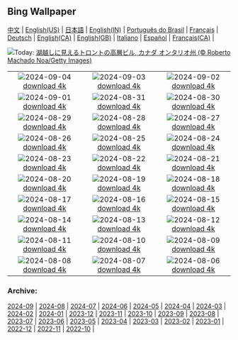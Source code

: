 ## Bing Wallpaper
[中文](README.md) |                     [English(US)](en-US.md) |                     [日本語](ja-JP.md) |                     [English(IN)](en-IN.md) |                     [Português do Brasil](pt-BR.md) |                     [Français](fr-FR.md) |                     [Deutsch](de-DE.md) |                     [English(CA)](en-CA.md) |                     [English(GB)](en-GB.md) |                     [Italiano](it-IT.md) |                     [Español](es-ES.md) |                     [Français(CA)](fr-CA.md) |                    

![](https://www.bing.com/th?id=OHR.TIFF2024_JA-JP6140620870_UHD.jpg&w=1000)Today: [湖越しに見えるトロントの高層ビル, カナダ オンタリオ州 (© Roberto Machado Noa/Getty Images)](https://www.bing.com/th?id=OHR.TIFF2024_JA-JP6140620870_UHD.jpg)

|      |      |      |
| :----: | :----: | :----: |
|![](https://www.bing.com/th?id=OHR.DuskyOwls_JA-JP6308123307_UHD.jpg&pid=hp&w=384&h=216&rs=1&c=4)2024-09-04 [download 4k](https://www.bing.com/th?id=OHR.DuskyOwls_JA-JP6308123307_UHD.jpg)|![](https://www.bing.com/th?id=OHR.AlpineLakes_JA-JP6421290140_UHD.jpg&pid=hp&w=384&h=216&rs=1&c=4)2024-09-03 [download 4k](https://www.bing.com/th?id=OHR.AlpineLakes_JA-JP6421290140_UHD.jpg)|![](https://www.bing.com/th?id=OHR.BuracodasAraras_JA-JP6532536495_UHD.jpg&pid=hp&w=384&h=216&rs=1&c=4)2024-09-02 [download 4k](https://www.bing.com/th?id=OHR.BuracodasAraras_JA-JP6532536495_UHD.jpg)|
|![](https://www.bing.com/th?id=OHR.ThamesLondon_JA-JP6657553394_UHD.jpg&pid=hp&w=384&h=216&rs=1&c=4)2024-09-01 [download 4k](https://www.bing.com/th?id=OHR.ThamesLondon_JA-JP6657553394_UHD.jpg)|![](https://www.bing.com/th?id=OHR.DjanetAlgeria_JA-JP6784692273_UHD.jpg&pid=hp&w=384&h=216&rs=1&c=4)2024-08-31 [download 4k](https://www.bing.com/th?id=OHR.DjanetAlgeria_JA-JP6784692273_UHD.jpg)|![](https://www.bing.com/th?id=OHR.WhaleSharkDay_JA-JP6933929150_UHD.jpg&pid=hp&w=384&h=216&rs=1&c=4)2024-08-30 [download 4k](https://www.bing.com/th?id=OHR.WhaleSharkDay_JA-JP6933929150_UHD.jpg)|
|![](https://www.bing.com/th?id=OHR.CastellfollitSpain_JA-JP7179605635_UHD.jpg&pid=hp&w=384&h=216&rs=1&c=4)2024-08-29 [download 4k](https://www.bing.com/th?id=OHR.CastellfollitSpain_JA-JP7179605635_UHD.jpg)|![](https://www.bing.com/th?id=OHR.ParalympicsParis_JA-JP5348404269_UHD.jpg&pid=hp&w=384&h=216&rs=1&c=4)2024-08-28 [download 4k](https://www.bing.com/th?id=OHR.ParalympicsParis_JA-JP5348404269_UHD.jpg)|![](https://www.bing.com/th?id=OHR.PrasatPhanom_JA-JP7500129821_UHD.jpg&pid=hp&w=384&h=216&rs=1&c=4)2024-08-27 [download 4k](https://www.bing.com/th?id=OHR.PrasatPhanom_JA-JP7500129821_UHD.jpg)|
|![](https://www.bing.com/th?id=OHR.PalmyraAtoll_JA-JP7657576901_UHD.jpg&pid=hp&w=384&h=216&rs=1&c=4)2024-08-26 [download 4k](https://www.bing.com/th?id=OHR.PalmyraAtoll_JA-JP7657576901_UHD.jpg)|![](https://www.bing.com/th?id=OHR.SwiftcurrentLake_JA-JP7854639610_UHD.jpg&pid=hp&w=384&h=216&rs=1&c=4)2024-08-25 [download 4k](https://www.bing.com/th?id=OHR.SwiftcurrentLake_JA-JP7854639610_UHD.jpg)|![](https://www.bing.com/th?id=OHR.JizoFestival2024_JA-JP8040094666_UHD.jpg&pid=hp&w=384&h=216&rs=1&c=4)2024-08-24 [download 4k](https://www.bing.com/th?id=OHR.JizoFestival2024_JA-JP8040094666_UHD.jpg)|
|![](https://www.bing.com/th?id=OHR.Fireworks2024_JA-JP2308803408_UHD.jpg&pid=hp&w=384&h=216&rs=1&c=4)2024-08-23 [download 4k](https://www.bing.com/th?id=OHR.Fireworks2024_JA-JP2308803408_UHD.jpg)|![](https://www.bing.com/th?id=OHR.OceanCityMD_JA-JP5837703169_UHD.jpg&pid=hp&w=384&h=216&rs=1&c=4)2024-08-22 [download 4k](https://www.bing.com/th?id=OHR.OceanCityMD_JA-JP5837703169_UHD.jpg)|![](https://www.bing.com/th?id=OHR.NazcaBooby_JA-JP5706861733_UHD.jpg&pid=hp&w=384&h=216&rs=1&c=4)2024-08-21 [download 4k](https://www.bing.com/th?id=OHR.NazcaBooby_JA-JP5706861733_UHD.jpg)|
|![](https://www.bing.com/th?id=OHR.TetonSunrise_JA-JP5515131695_UHD.jpg&pid=hp&w=384&h=216&rs=1&c=4)2024-08-20 [download 4k](https://www.bing.com/th?id=OHR.TetonSunrise_JA-JP5515131695_UHD.jpg)|![](https://www.bing.com/th?id=OHR.JapanRollerCoaster_JA-JP5324856123_UHD.jpg&pid=hp&w=384&h=216&rs=1&c=4)2024-08-19 [download 4k](https://www.bing.com/th?id=OHR.JapanRollerCoaster_JA-JP5324856123_UHD.jpg)|![](https://www.bing.com/th?id=OHR.HuntingtonBeach_JA-JP5169837017_UHD.jpg&pid=hp&w=384&h=216&rs=1&c=4)2024-08-18 [download 4k](https://www.bing.com/th?id=OHR.HuntingtonBeach_JA-JP5169837017_UHD.jpg)|
|![](https://www.bing.com/th?id=OHR.AlfanzinaLighthouse_JA-JP5005128092_UHD.jpg&pid=hp&w=384&h=216&rs=1&c=4)2024-08-17 [download 4k](https://www.bing.com/th?id=OHR.AlfanzinaLighthouse_JA-JP5005128092_UHD.jpg)|![](https://www.bing.com/th?id=OHR.Gozan2024_JA-JP4841375373_UHD.jpg&pid=hp&w=384&h=216&rs=1&c=4)2024-08-16 [download 4k](https://www.bing.com/th?id=OHR.Gozan2024_JA-JP4841375373_UHD.jpg)|![](https://www.bing.com/th?id=OHR.HangCave_JA-JP0202736881_UHD.jpg&pid=hp&w=384&h=216&rs=1&c=4)2024-08-15 [download 4k](https://www.bing.com/th?id=OHR.HangCave_JA-JP0202736881_UHD.jpg)|
|![](https://www.bing.com/th?id=OHR.JoshuaTreeNP_JA-JP9735541892_UHD.jpg&pid=hp&w=384&h=216&rs=1&c=4)2024-08-14 [download 4k](https://www.bing.com/th?id=OHR.JoshuaTreeNP_JA-JP9735541892_UHD.jpg)|![](https://www.bing.com/th?id=OHR.DugiOtokCroatia_JA-JP9531782423_UHD.jpg&pid=hp&w=384&h=216&rs=1&c=4)2024-08-13 [download 4k](https://www.bing.com/th?id=OHR.DugiOtokCroatia_JA-JP9531782423_UHD.jpg)|![](https://www.bing.com/th?id=OHR.ElephantsAmboseli_JA-JP9387144040_UHD.jpg&pid=hp&w=384&h=216&rs=1&c=4)2024-08-12 [download 4k](https://www.bing.com/th?id=OHR.ElephantsAmboseli_JA-JP9387144040_UHD.jpg)|
|![](https://www.bing.com/th?id=OHR.MountainDay2024_JA-JP9130465329_UHD.jpg&pid=hp&w=384&h=216&rs=1&c=4)2024-08-11 [download 4k](https://www.bing.com/th?id=OHR.MountainDay2024_JA-JP9130465329_UHD.jpg)|![](https://www.bing.com/th?id=OHR.TofinoVancouver_JA-JP8938759537_UHD.jpg&pid=hp&w=384&h=216&rs=1&c=4)2024-08-10 [download 4k](https://www.bing.com/th?id=OHR.TofinoVancouver_JA-JP8938759537_UHD.jpg)|![](https://www.bing.com/th?id=OHR.IncaRuinPeru_JA-JP8602736251_UHD.jpg&pid=hp&w=384&h=216&rs=1&c=4)2024-08-09 [download 4k](https://www.bing.com/th?id=OHR.IncaRuinPeru_JA-JP8602736251_UHD.jpg)|
|![](https://www.bing.com/th?id=OHR.SpottedOwlet_JA-JP9234740493_UHD.jpg&pid=hp&w=384&h=216&rs=1&c=4)2024-08-08 [download 4k](https://www.bing.com/th?id=OHR.SpottedOwlet_JA-JP9234740493_UHD.jpg)|![](https://www.bing.com/th?id=OHR.MichiganLighthouse_JA-JP9089561371_UHD.jpg&pid=hp&w=384&h=216&rs=1&c=4)2024-08-07 [download 4k](https://www.bing.com/th?id=OHR.MichiganLighthouse_JA-JP9089561371_UHD.jpg)|![](https://www.bing.com/th?id=OHR.SendaiTanabata2024_JA-JP8906260169_UHD.jpg&pid=hp&w=384&h=216&rs=1&c=4)2024-08-06 [download 4k](https://www.bing.com/th?id=OHR.SendaiTanabata2024_JA-JP8906260169_UHD.jpg)|


### Archive:
[2024-09](archive/ja-JP/202409/README.md) | [2024-08](archive/ja-JP/202408/README.md) | [2024-07](archive/ja-JP/202407/README.md) | [2024-06](archive/ja-JP/202406/README.md) | [2024-05](archive/ja-JP/202405/README.md) | [2024-04](archive/ja-JP/202404/README.md) | [2024-03](archive/ja-JP/202403/README.md) | [2024-02](archive/ja-JP/202402/README.md) | [2024-01](archive/ja-JP/202401/README.md) | [2023-12](archive/ja-JP/202312/README.md) | [2023-11](archive/ja-JP/202311/README.md) | [2023-10](archive/ja-JP/202310/README.md) | [2023-09](archive/ja-JP/202309/README.md) | [2023-08](archive/ja-JP/202308/README.md) | [2023-07](archive/ja-JP/202307/README.md) | [2023-06](archive/ja-JP/202306/README.md) | [2023-05](archive/ja-JP/202305/README.md) | [2023-04](archive/ja-JP/202304/README.md) | [2023-03](archive/ja-JP/202303/README.md) | [2023-02](archive/ja-JP/202302/README.md) | [2023-01](archive/ja-JP/202301/README.md) | [2022-12](archive/ja-JP/202212/README.md) | [2022-11](archive/ja-JP/202211/README.md) | [2022-10](archive/ja-JP/202210/README.md) | 